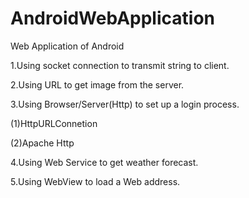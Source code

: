 AndroidWebApplication
=====================
Web Application of Android

1.Using socket connection to transmit string to client.

2.Using URL to get image from the server.

3.Using Browser/Server(Http) to set up a login process.

(1)HttpURLConnetion

(2)Apache Http

4.Using Web Service to get weather forecast.

5.Using WebView to load a Web address.

